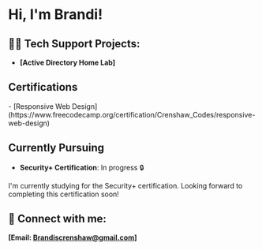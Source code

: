 <h1>Hi, I'm Brandi!</h1>

<h2>👨‍💻 Tech Support Projects:</h2>

- <b>[Active Directory Home Lab]</b>
<h2>Certifications</h2>
- [Responsive Web Design](https://www.freecodecamp.org/certification/Crenshaw_Codes/responsive-web-design)

## Currently Pursuing

- **Security+ Certification**: In progress 🔒

I'm currently studying for the Security+ certification. Looking forward to completing this certification soon!

<h2> 🤳 Connect with me:</h2>

<b>[Email: Brandiscrenshaw@gmail.com]

<!--

